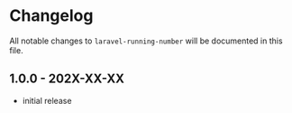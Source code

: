 # Changelog

All notable changes to `laravel-running-number` will be documented in this file.

## 1.0.0 - 202X-XX-XX

- initial release
